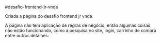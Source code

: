 #desafio-frontend-jr-vnda

Criada a página do desafio frontend jr vnda. 

A página não tem aplicação de regras de negócio, então algumas coisas não estão funcionando, como a pesquisa no site, login, carrinho de compra entre outros detalhes.